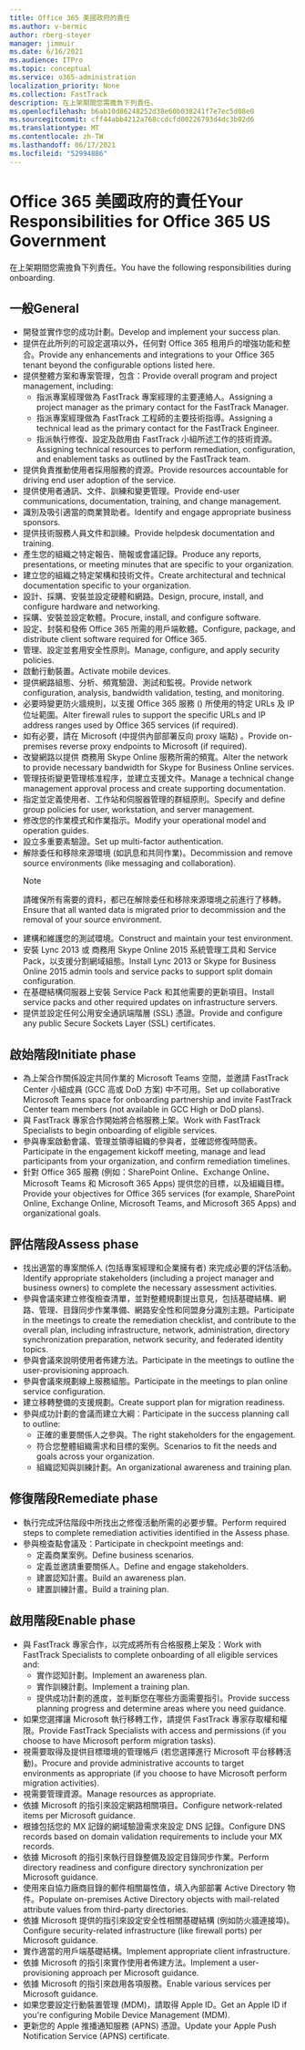 ```yaml
---
title: Office 365 美國政府的責任
ms.author: v-bermic
author: rberg-steyer
manager: jimmuir
ms.date: 6/16/2021
ms.audience: ITPro
ms.topic: conceptual
ms.service: o365-administration
localization_priority: None
ms.collection: FastTrack
description: 在上架期間您需擔負下列責任。
ms.openlocfilehash: b6ab10d86248252d38e60b038241f7e7ec5d08e0
ms.sourcegitcommit: cff44abb4212a768ccdcfd00226793d4dc3b02d6
ms.translationtype: MT
ms.contentlocale: zh-TW
ms.lasthandoff: 06/17/2021
ms.locfileid: "52994886"
---
```

# <a name="your-responsibilities-for-office-365-us-government"></a><span data-ttu-id="5bd64-103">Office 365 美國政府的責任</span><span class="sxs-lookup"><span data-stu-id="5bd64-103">Your Responsibilities for Office 365 US Government</span></span>

<span data-ttu-id="5bd64-104">在上架期間您需擔負下列責任。</span><span class="sxs-lookup"><span data-stu-id="5bd64-104">You have the following responsibilities during onboarding.</span></span>
  
## <a name="general"></a><span data-ttu-id="5bd64-105">一般</span><span class="sxs-lookup"><span data-stu-id="5bd64-105">General</span></span>

- <span data-ttu-id="5bd64-106">開發並實作您的成功計劃。</span><span class="sxs-lookup"><span data-stu-id="5bd64-106">Develop and implement your success plan.</span></span>   
- <span data-ttu-id="5bd64-107">提供在此所列的可設定選項以外，任何對 Office 365 租用戶的增強功能和整合。</span><span class="sxs-lookup"><span data-stu-id="5bd64-107">Provide any enhancements and integrations to your Office 365 tenant beyond the configurable options listed here.</span></span>    
- <span data-ttu-id="5bd64-108">提供整體方案和專案管理，包含：</span><span class="sxs-lookup"><span data-stu-id="5bd64-108">Provide overall program and project management, including:</span></span>     
  - <span data-ttu-id="5bd64-109">指派專案經理做為 FastTrack 專案經理的主要連絡人。</span><span class="sxs-lookup"><span data-stu-id="5bd64-109">Assigning a project manager as the primary contact for the FastTrack Manager.</span></span>   
  - <span data-ttu-id="5bd64-110">指派專案經理做為 FastTrack 工程師的主要技術指導。</span><span class="sxs-lookup"><span data-stu-id="5bd64-110">Assigning a technical lead as the primary contact for the FastTrack Engineer.</span></span>  
  - <span data-ttu-id="5bd64-111">指派執行修復、設定及啟用由 FastTrack 小組所述工作的技術資源。</span><span class="sxs-lookup"><span data-stu-id="5bd64-111">Assigning technical resources to perform remediation, configuration, and enablement tasks as outlined by the FastTrack team.</span></span>   
- <span data-ttu-id="5bd64-112">提供負責推動使用者採用服務的資源。</span><span class="sxs-lookup"><span data-stu-id="5bd64-112">Provide resources accountable for driving end user adoption of the service.</span></span>    
- <span data-ttu-id="5bd64-113">提供使用者通訊、文件、訓練和變更管理。</span><span class="sxs-lookup"><span data-stu-id="5bd64-113">Provide end-user communications, documentation, training, and change management.</span></span>    
- <span data-ttu-id="5bd64-114">識別及吸引適當的商業贊助者。</span><span class="sxs-lookup"><span data-stu-id="5bd64-114">Identify and engage appropriate business sponsors.</span></span>     
- <span data-ttu-id="5bd64-115">提供技術服務人員文件和訓練。</span><span class="sxs-lookup"><span data-stu-id="5bd64-115">Provide helpdesk documentation and training.</span></span>     
- <span data-ttu-id="5bd64-116">產生您的組織之特定報告、簡報或會議記錄。</span><span class="sxs-lookup"><span data-stu-id="5bd64-116">Produce any reports, presentations, or meeting minutes that are specific to your organization.</span></span>     
- <span data-ttu-id="5bd64-117">建立您的組織之特定架構和技術文件。</span><span class="sxs-lookup"><span data-stu-id="5bd64-117">Create architectural and technical documentation specific to your organization.</span></span>     
- <span data-ttu-id="5bd64-118">設計、採購、安裝並設定硬體和網路。</span><span class="sxs-lookup"><span data-stu-id="5bd64-118">Design, procure, install, and configure hardware and networking.</span></span>    
- <span data-ttu-id="5bd64-119">採購、安裝並設定軟體。</span><span class="sxs-lookup"><span data-stu-id="5bd64-119">Procure, install, and configure software.</span></span>     
- <span data-ttu-id="5bd64-120">設定、封裝和發佈 Office 365 所需的用戶端軟體。</span><span class="sxs-lookup"><span data-stu-id="5bd64-120">Configure, package, and distribute client software required for Office 365.</span></span>    
- <span data-ttu-id="5bd64-121">管理、設定並套用安全性原則。</span><span class="sxs-lookup"><span data-stu-id="5bd64-121">Manage, configure, and apply security policies.</span></span>    
- <span data-ttu-id="5bd64-122">啟動行動裝置。</span><span class="sxs-lookup"><span data-stu-id="5bd64-122">Activate mobile devices.</span></span>    
- <span data-ttu-id="5bd64-123">提供網路組態、分析、頻寬驗證、測試和監視。</span><span class="sxs-lookup"><span data-stu-id="5bd64-123">Provide network configuration, analysis, bandwidth validation, testing, and monitoring.</span></span> 
- <span data-ttu-id="5bd64-124">必要時變更防火牆規則，以支援 Office 365 服務 () 所使用的特定 URLs 及 IP 位址範圍。</span><span class="sxs-lookup"><span data-stu-id="5bd64-124">Alter firewall rules to support the specific URLs and IP address ranges used by Office 365 services (if required).</span></span>
- <span data-ttu-id="5bd64-125">如有必要，請在 Microsoft (中提供內部部署反向 proxy 端點) 。</span><span class="sxs-lookup"><span data-stu-id="5bd64-125">Provide on-premises reverse proxy endpoints to Microsoft (if required).</span></span>     
- <span data-ttu-id="5bd64-126">改變網路以提供 商務用 Skype Online 服務所需的頻寬。</span><span class="sxs-lookup"><span data-stu-id="5bd64-126">Alter the network to provide necessary bandwidth for Skype for Business Online services.</span></span>   
- <span data-ttu-id="5bd64-127">管理技術變更管理核准程序，並建立支援文件。</span><span class="sxs-lookup"><span data-stu-id="5bd64-127">Manage a technical change management approval process and create supporting documentation.</span></span>    
- <span data-ttu-id="5bd64-128">指定並定義使用者、工作站和伺服器管理的群組原則。</span><span class="sxs-lookup"><span data-stu-id="5bd64-128">Specify and define group policies for user, workstation, and server management.</span></span>    
- <span data-ttu-id="5bd64-129">修改您的作業模式和作業指示。</span><span class="sxs-lookup"><span data-stu-id="5bd64-129">Modify your operational model and operation guides.</span></span>   
- <span data-ttu-id="5bd64-130">設立多重要素驗證。</span><span class="sxs-lookup"><span data-stu-id="5bd64-130">Set up multi-factor authentication.</span></span>   
- <span data-ttu-id="5bd64-131">解除委任和移除來源環境 (如訊息和共同作業)。</span><span class="sxs-lookup"><span data-stu-id="5bd64-131">Decommission and remove source environments (like messaging and collaboration).</span></span> 
    > [!NOTE]
    > <span data-ttu-id="5bd64-132">請確保所有需要的資料，都已在解除委任和移除來源環境之前進行了移轉。</span><span class="sxs-lookup"><span data-stu-id="5bd64-132">Ensure that all wanted data is migrated prior to decommission and the removal of your source environment.</span></span>   
- <span data-ttu-id="5bd64-133">建構和維護您的測試環境。</span><span class="sxs-lookup"><span data-stu-id="5bd64-133">Construct and maintain your test environment.</span></span>  
- <span data-ttu-id="5bd64-134">安裝 Lync 2013 或 商務用 Skype Online 2015 系統管理工具和 Service Pack，以支援分割網域組態。</span><span class="sxs-lookup"><span data-stu-id="5bd64-134">Install Lync 2013 or Skype for Business Online 2015 admin tools and service packs to support split domain configuration.</span></span>    
- <span data-ttu-id="5bd64-135">在基礎結構伺服器上安裝 Service Pack 和其他需要的更新項目。</span><span class="sxs-lookup"><span data-stu-id="5bd64-135">Install service packs and other required updates on infrastructure servers.</span></span>     
- <span data-ttu-id="5bd64-136">提供並設定任何公用安全通訊端階層 (SSL) 憑證。</span><span class="sxs-lookup"><span data-stu-id="5bd64-136">Provide and configure any public Secure Sockets Layer (SSL) certificates.</span></span> 
    
## <a name="initiate-phase"></a><span data-ttu-id="5bd64-137">啟始階段</span><span class="sxs-lookup"><span data-stu-id="5bd64-137">Initiate phase</span></span>

- <span data-ttu-id="5bd64-138">為上架合作關係設定共同作業的 Microsoft Teams 空間，並邀請 FastTrack Center 小組成員 (GCC 高或 DoD 方案) 中不可用。</span><span class="sxs-lookup"><span data-stu-id="5bd64-138">Set up collaborative Microsoft Teams space for onboarding partnership and invite FastTrack Center team members (not available in GCC High or DoD plans).</span></span>   
- <span data-ttu-id="5bd64-139">與 FastTrack 專家合作開始將合格服務上架。</span><span class="sxs-lookup"><span data-stu-id="5bd64-139">Work with FastTrack Specialists to begin onboarding of eligible services.</span></span>    
- <span data-ttu-id="5bd64-140">參與專案啟動會議、管理並領導組織的參與者，並確認修復時間表。</span><span class="sxs-lookup"><span data-stu-id="5bd64-140">Participate in the engagement kickoff meeting, manage and lead participants from your organization, and confirm remediation timelines.</span></span>    
- <span data-ttu-id="5bd64-141">針對 Office 365 服務 (例如：SharePoint Online、Exchange Online、Microsoft Teams 和 Microsoft 365 Apps) 提供您的目標，以及組織目標。</span><span class="sxs-lookup"><span data-stu-id="5bd64-141">Provide your objectives for Office 365 services (for example, SharePoint Online, Exchange Online, Microsoft Teams, and Microsoft 365 Apps) and organizational goals.</span></span>
    
## <a name="assess-phase"></a><span data-ttu-id="5bd64-142">評估階段</span><span class="sxs-lookup"><span data-stu-id="5bd64-142">Assess phase</span></span>

- <span data-ttu-id="5bd64-143">找出適當的專案關係人 (包括專案經理和企業擁有者) 來完成必要的評估活動。</span><span class="sxs-lookup"><span data-stu-id="5bd64-143">Identify appropriate stakeholders (including a project manager and business owners) to complete the necessary assessment activities.</span></span>    
- <span data-ttu-id="5bd64-144">參與會議來建立修復檢查清單，並對整體規劃提出意見，包括基礎結構、網路、管理、目錄同步作業準備、網路安全性和同盟身分識別主題。</span><span class="sxs-lookup"><span data-stu-id="5bd64-144">Participate in the meetings to create the remediation checklist, and contribute to the overall plan, including infrastructure, network, administration, directory synchronization preparation, network security, and federated identity topics.</span></span> 
- <span data-ttu-id="5bd64-145">參與會議來說明使用者佈建方法。</span><span class="sxs-lookup"><span data-stu-id="5bd64-145">Participate in the meetings to outline the user-provisioning approach.</span></span>     
- <span data-ttu-id="5bd64-146">參與會議來規劃線上服務組態。</span><span class="sxs-lookup"><span data-stu-id="5bd64-146">Participate in the meetings to plan online service configuration.</span></span>    
- <span data-ttu-id="5bd64-147">建立移轉整備的支援規劃。</span><span class="sxs-lookup"><span data-stu-id="5bd64-147">Create support plan for migration readiness.</span></span>    
- <span data-ttu-id="5bd64-148">參與成功計劃的會議而建立大綱︰</span><span class="sxs-lookup"><span data-stu-id="5bd64-148">Participate in the success planning call to outline:</span></span>   
  - <span data-ttu-id="5bd64-149">正確的重要關係人之參與。</span><span class="sxs-lookup"><span data-stu-id="5bd64-149">The right stakeholders for the engagement.</span></span>   
  - <span data-ttu-id="5bd64-150">符合您整體組織需求和目標的案例。</span><span class="sxs-lookup"><span data-stu-id="5bd64-150">Scenarios to fit the needs and goals across your organization.</span></span>   
  - <span data-ttu-id="5bd64-151">組織認知與訓練計劃。</span><span class="sxs-lookup"><span data-stu-id="5bd64-151">An organizational awareness and training plan.</span></span>
    
## <a name="remediate-phase"></a><span data-ttu-id="5bd64-152">修復階段</span><span class="sxs-lookup"><span data-stu-id="5bd64-152">Remediate phase</span></span>

- <span data-ttu-id="5bd64-153">執行完成評估階段中所找出之修復活動所需的必要步驟。</span><span class="sxs-lookup"><span data-stu-id="5bd64-153">Perform required steps to complete remediation activities identified in the Assess phase.</span></span>  
- <span data-ttu-id="5bd64-154">參與檢查點會議及：</span><span class="sxs-lookup"><span data-stu-id="5bd64-154">Participate in checkpoint meetings and:</span></span>   
  - <span data-ttu-id="5bd64-155">定義商業案例。</span><span class="sxs-lookup"><span data-stu-id="5bd64-155">Define business scenarios.</span></span>  
  - <span data-ttu-id="5bd64-156">定義並邀請重要關係人。</span><span class="sxs-lookup"><span data-stu-id="5bd64-156">Define and engage stakeholders.</span></span>  
  - <span data-ttu-id="5bd64-157">建置認知計畫。</span><span class="sxs-lookup"><span data-stu-id="5bd64-157">Build an awareness plan.</span></span> 
  - <span data-ttu-id="5bd64-158">建置訓練計畫。</span><span class="sxs-lookup"><span data-stu-id="5bd64-158">Build a training plan.</span></span>
    
## <a name="enable-phase"></a><span data-ttu-id="5bd64-159">啟用階段</span><span class="sxs-lookup"><span data-stu-id="5bd64-159">Enable phase</span></span>

- <span data-ttu-id="5bd64-160">與 FastTrack 專家合作，以完成將所有合格服務上架及：</span><span class="sxs-lookup"><span data-stu-id="5bd64-160">Work with FastTrack Specialists to complete onboarding of all eligible services and:</span></span>  
  - <span data-ttu-id="5bd64-161">實作認知計劃。</span><span class="sxs-lookup"><span data-stu-id="5bd64-161">Implement an awareness plan.</span></span>   
  - <span data-ttu-id="5bd64-162">實作訓練計劃。</span><span class="sxs-lookup"><span data-stu-id="5bd64-162">Implement a training plan.</span></span>   
  - <span data-ttu-id="5bd64-163">提供成功計劃的進度，並判斷您在哪些方面需要指引。</span><span class="sxs-lookup"><span data-stu-id="5bd64-163">Provide success planning progress and determine areas where you need guidance.</span></span>  
- <span data-ttu-id="5bd64-164">如果您選擇讓 Microsoft 執行移轉工作，請提供 FastTrack 專家存取權和權限。</span><span class="sxs-lookup"><span data-stu-id="5bd64-164">Provide FastTrack Specialists with access and permissions (if you choose to have Microsoft perform migration tasks).</span></span>   
- <span data-ttu-id="5bd64-165">視需要取得及提供目標環境的管理帳戶 (若您選擇進行 Microsoft 平台移轉活動)。</span><span class="sxs-lookup"><span data-stu-id="5bd64-165">Procure and provide administrative accounts to target environments as appropriate (if you choose to have Microsoft perform migration activities).</span></span>    
- <span data-ttu-id="5bd64-166">視需要管理資源。</span><span class="sxs-lookup"><span data-stu-id="5bd64-166">Manage resources as appropriate.</span></span>     
- <span data-ttu-id="5bd64-167">依據 Microsoft 的指引來設定網路相關項目。</span><span class="sxs-lookup"><span data-stu-id="5bd64-167">Configure network-related items per Microsoft guidance.</span></span>    
- <span data-ttu-id="5bd64-168">根據包括您的 MX 記錄的網域驗證需求來設定 DNS 記錄。</span><span class="sxs-lookup"><span data-stu-id="5bd64-168">Configure DNS records based on domain validation requirements to include your MX records.</span></span>    
- <span data-ttu-id="5bd64-169">依據 Microsoft 的指引來執行目錄整備及設定目錄同步作業。</span><span class="sxs-lookup"><span data-stu-id="5bd64-169">Perform directory readiness and configure directory synchronization per Microsoft guidance.</span></span>   
- <span data-ttu-id="5bd64-170">使用來自協力廠商目錄的郵件相關屬性值，填入內部部署 Active Directory 物件。</span><span class="sxs-lookup"><span data-stu-id="5bd64-170">Populate on-premises Active Directory objects with mail-related attribute values from third-party directories.</span></span>    
- <span data-ttu-id="5bd64-171">依據 Microsoft 提供的指引來設定安全性相關基礎結構 (例如防火牆連接埠)。</span><span class="sxs-lookup"><span data-stu-id="5bd64-171">Configure security-related infrastructure (like firewall ports) per Microsoft guidance.</span></span>    
- <span data-ttu-id="5bd64-172">實作適當的用戶端基礎結構。</span><span class="sxs-lookup"><span data-stu-id="5bd64-172">Implement appropriate client infrastructure.</span></span>   
- <span data-ttu-id="5bd64-173">依據 Microsoft 的指引來實作使用者佈建方法。</span><span class="sxs-lookup"><span data-stu-id="5bd64-173">Implement a user-provisioning approach per Microsoft guidance.</span></span>    
- <span data-ttu-id="5bd64-174">依據 Microsoft 的指引來啟用各項服務。</span><span class="sxs-lookup"><span data-stu-id="5bd64-174">Enable various services per Microsoft guidance.</span></span>    
- <span data-ttu-id="5bd64-175">如果您要設定行動裝置管理 (MDM)，請取得 Apple ID。</span><span class="sxs-lookup"><span data-stu-id="5bd64-175">Get an Apple ID if you're configuring Mobile Device Management (MDM).</span></span>   
- <span data-ttu-id="5bd64-176">更新您的 Apple 推播通知服務 (APNS) 憑證。</span><span class="sxs-lookup"><span data-stu-id="5bd64-176">Update your Apple Push Notification Service (APNS) certificate.</span></span>
  